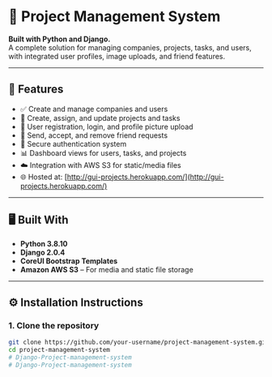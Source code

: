 # 🧠 Project Management System

**Built with Python and Django.**  
A complete solution for managing companies, projects, tasks, and users, with integrated user profiles, image uploads, and friend features.

---

## 🚀 Features

- ✅ Create and manage companies and users  
- 📂 Create, assign, and update projects and tasks  
- 👤 User registration, login, and profile picture upload  
- 🤝 Send, accept, and remove friend requests  
- 🔐 Secure authentication system  
- 📊 Dashboard views for users, tasks, and projects  
- ☁️ Integration with AWS S3 for static/media files  
- 🌐 Hosted at: [http://gui-projects.herokuapp.com/](http://gui-projects.herokuapp.com/)

---

## 🖥 Built With

- **Python 3.8.10**  
- **Django 2.0.4**  
- **CoreUI Bootstrap Templates**  
- **Amazon AWS S3** – For media and static file storage

---

## ⚙️ Installation Instructions

### 1. Clone the repository

```bash
git clone https://github.com/your-username/project-management-system.git
cd project-management-system
# Django-Project-management-system
# Django-Project-management-system
